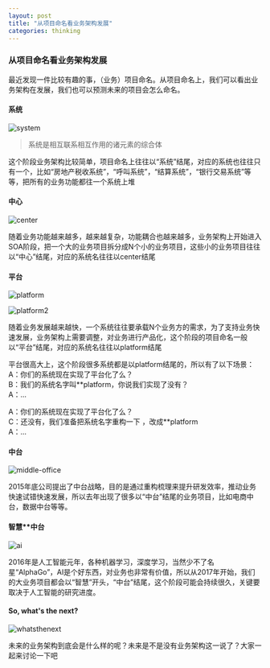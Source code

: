 ```yaml
---
layout: post
title: "从项目命名看业务架构发展"
categories: thinking
---
```


### 从项目命名看业务架构发展

最近发现一件比较有趣的事，（业务）项目命名。从项目命名上，我们可以看出业务架构在发展，我们也可以预测未来的项目会怎么命名。

#### 系统
![system](http://regulusun.github.io/images/system.png)

> 系统是相互联系相互作用的诸元素的综合体


这个阶段业务架构比较简单，项目命名上往往以“系统”结尾，对应的系统也往往只有一个，比如“房地产税收系统”，“呼叫系统”，“结算系统”，“银行交易系统”等等，把所有的业务功能都往一个系统上堆

####  中心
![center](http://regulusun.github.io/images/guice.png)

随着业务功能越来越多，越来越复杂，功能耦合也越来越多，业务架构上开始进入SOA阶段，把一个大的业务项目拆分成N个小的业务项目，这些小的业务项目往往以“中心”结尾，对应的系统名往往以center结尾

#### 平台
![platform](http://regulusun.github.io/images/platform2.png)

![platform2](http://regulusun.github.io/images/platform.png)

随着业务发展越来越快，一个系统往往要承载N个业务方的需求，为了支持业务快速发展，业务架构上需要调整，对业务进行产品化，这个阶段的项目命名一般以“平台”结尾，对应的系统名往往以platform结尾  

平台很高大上，这个阶段很多系统都是以platform结尾的，所以有了以下场景：  
A：你们的系统现在实现了平台化了么？   
B：我们的系统名字叫**platform，你说我们实现了没有？  
A：...

A：你们的系统现在实现了平台化了么？     
C：还没有，我们准备把系统名字重构一下 ，改成**platform  
A：...

#### 中台
![middle-office](http://regulusun.github.io/images/middle-office.png)

2015年底公司提出了中台战略，目的是通过重构梳理来提升研发效率，推动业务快速试错快速发展，所以去年出现了很多以“中台”结尾的业务项目，比如电商中台，数据中台等等。

#### 智慧**中台
![ai](http://regulusun.github.io/images/ai.png)

2016年是人工智能元年，各种机器学习，深度学习，当然少不了名星“AlphaGo”，AI是个好东西，对业务也非常有价值，所以从2017年开始，我们的大业务项目都会以“智慧”开头，“中台”结尾，这个阶段可能会持续很久，关键要取决于人工智能的研究进度。

#### So, what's the next?
![whatsthenext](http://regulusun.github.io/images/whatsnext.png)

未来的业务架构到底会是什么样的呢？未来是不是没有业务架构这一说了？大家一起来讨论一下吧

